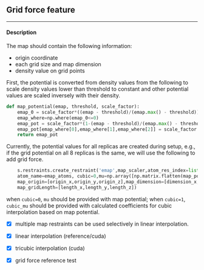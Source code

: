 ## Grid force feature 
---
<!-- - [x] linear interpolation (reference)
- [x] linear interpolation test(reference) -->

#### Description
The map should contain the following information:

- origin coordinate 
- each grid size and map dimension
- density value on grid points

First, the potential is converted from density values from the following to scale density values lower than threshold to constant and other potential values are scaled inversely with their density.

```python
def map_potential(emap, threshold, scale_factor):
    emap_0 = scale_factor*((emap - threshold)/(emap.max() - threshold))
    emap_where=np.where(emap_0<=0)
    emap_pot = scale_factor*(1-(emap - threshold)/(emap.max() - threshold))
    emap_pot[emap_where[0],emap_where[1],emap_where[2]] = scale_factor  
    return emap_pot
```

Currently, the potential values for all replicas are created during setup, e.g., if the grid potential on all 8 replicas is the same, we will use the following to add grid force.

```python
    s.restraints.create_restraint('emap',map_scaler,atom_res_index=list(range(1,n_res+1)),
    atom_name=emap_atoms, cubic=0,mu=np.array([np.matrix.flatten(map_pot).tolist()]*8),
    map_origin=[origin_x,origin_y,origin_z],map_dimension=[dimension_x,dimension_y,dimension_z]],
    map_gridLength=[length_x,length_y,length_z])
```

when ```cubic=0```, ```mu``` should be provided with map potential; when ```cubic=1```, ```cubic_mu``` should be provided with calculated coefficients for cubic interpolation based on map potential.

 - [x] multiple map restraints can be used selectively in linear interpolation.
 - [x] linear interpolation (reference/cuda)
 - [x] tricubic interpolation (cuda)
 - [x] grid force reference test





